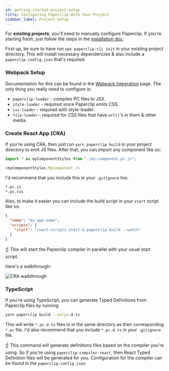 ```yaml
---
id: getting-started-project-setup
title: Configuring Paperclip With Your Project
sidebar_label: Project Setup
---
```




For **existing projects**, you'll need to manually configure Paperclip. If you're starting fresh, just follow the steps in the [installation doc](getting-started-installation.md#new-projects). 

First up, be sure to have run `npx paperclip-cli init` in your existing project directory. This will install necessary dependencies & also include a `paperclip.config.json` that's required.

### Webpack Setup

Documentation for this can be found in the [Webpack Integration](getting-started-webpack) page. The only thing you really need to configure is:

- `paperclip-loader` - compiles PC files to JSX.
- `style-loader` - required since Paperclip emits CSS.
- `css-loader` - required with style-loader.
- `file-loader` - required for CSS files that have `url()`'s in them & other media. 


### Create React App (CRA)

If you're using CRA, then just run `yarn paperclip build` in your project directory to emit JS files. After that, you can import any component like so: 

```javascript
import * as myComponentStyles from "./my-component.pc.js";

<myComponentStyles.MyComponent />
```

I'd recommend that you include this in your `.gitignore` too:

```sh
*.pc.js
*.pc.css
```

Also, to make it easier you can include the build script in your `start` script like so:

```json
{
  "name": "my-app-name",
  "scripts": {
    "start": "react-scripts start & paperclip build --watch"
  }
}
```

☝ This will start the Paperclip compiler in parallel with your usual start script. 

Here's a walkthrough: 

![CRA walkthrough](/img/cra-walkthrough.gif)

### TypeScript

If you're using TypeScript, you can generate Typed Definitions from Paperclip files by running:

```bash
yarn paperclip build --only=.d.ts
```

This will write `*.pc.d.ts` files in in the same directory as their corresponding `*.pc` file. I'd also recommend that you include `*.pc.d.ts` in your `.gitignore` file.

☝ This command will generate definitions files based on the compiler you're using. So if you're using `paperclip-compiler-react`, then React
Typed Definition files will be generated for you. Configuration for the compiler can be found in the `paperclip.config.json`. 

<!-- ### NextJS Setup

> ⚠️ WIP ⚠️ -->



